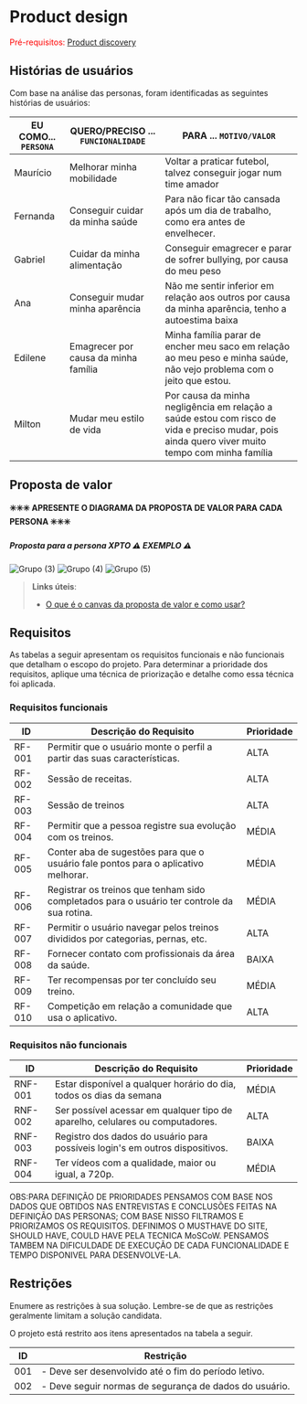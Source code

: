 # Product design

<span style="color:red">Pré-requisitos: <a href="02-Product-discovery.md"> Product discovery</a></span>





## Histórias de usuários

Com base na análise das personas, foram identificadas as seguintes histórias de usuários:

|EU COMO... `PERSONA`| QUERO/PRECISO ... `FUNCIONALIDADE` |PARA ... `MOTIVO/VALOR`                 |
|--------------------|------------------------------------|----------------------------------------|
|Maurício  | Melhorar minha mobilidade         | Voltar a praticar futebol, talvez conseguir jogar num time amador                 |
|Fernanda       | Conseguir cuidar da minha saúde         | Para não ficar tão cansada após um dia de trabalho, como era antes de envelhecer.   |
|Gabriel  | Cuidar da minha alimentação           | Conseguir emagrecer e parar de sofrer bullying, por causa do meu peso                 |
|Ana  | Conseguir mudar minha aparência          | Não me sentir inferior em relação aos outros por causa da minha aparência, tenho a autoestima baixa                 |
|Edilene  | Emagrecer por causa da minha família           | Minha família parar de encher meu saco em relação ao meu peso e minha saúde, não vejo problema com o jeito que estou.                 |
|Milton  | Mudar meu estilo de vida           | Por causa da minha negligência em relação a saúde estou com risco de vida e preciso mudar, pois ainda quero viver muito tempo com minha família                 |



## Proposta de valor

**✳️✳️✳️ APRESENTE O DIAGRAMA DA PROPOSTA DE VALOR PARA CADA PERSONA ✳️✳️✳️**

##### Proposta para a persona XPTO ⚠️ EXEMPLO ⚠️

![Grupo (3)](https://github.com/user-attachments/assets/492fde73-e265-4b19-84c2-99bcfe146aeb)
![Grupo (4)](https://github.com/user-attachments/assets/d8f2ee4e-7bb8-4f54-9eda-b0f1cbde35eb)
![Grupo (5)](https://github.com/user-attachments/assets/b0f7b0c7-016f-49c7-9229-813739748785)






> **Links úteis**:
> - [O que é o canvas da proposta de valor e como usar?](https://www.youtube.com/watch?v=Iqb-8Q_eiiA)

## Requisitos

As tabelas a seguir apresentam os requisitos funcionais e não funcionais que detalham o escopo do projeto. Para determinar a prioridade dos requisitos, aplique uma técnica de priorização e detalhe como essa técnica foi aplicada.

### Requisitos funcionais

| ID     | Descrição do Requisito                                   | Prioridade |
| ------ | ---------------------------------------------------------- | ---------- |
| RF-001 | Permitir que o usuário monte o perfil a partir das suas características.| ALTA       |
| RF-002 | Sessão de receitas.| ALTA     |
| RF-003 | Sessão de treinos  | ALTA     |
| RF-004 | Permitir que a pessoa registre sua evolução com os treinos.| MÉDIA     |
| RF-005 | Conter aba de sugestões para que o usuário fale pontos para o aplicativo melhorar. | MÉDIA     |
| RF-006 | Registrar os treinos que tenham sido completados para o usuário ter controle da sua rotina.| MÉDIA     |
| RF-007 | Permitir o usuário navegar pelos treinos divididos por categorias, pernas, etc.  | ALTA     |
| RF-008 | Fornecer contato com profissionais da área da saúde. | BAIXA     |
| RF-009 | Ter recompensas por ter concluído seu treino. | MÉDIA     |
| RF-010 | Competição em relação a comunidade que usa o aplicativo. | ALTA     |


### Requisitos não funcionais

| ID      | Descrição do Requisito                                                              | Prioridade |
| ------- | -------------------------------------------------------------------------------------    | ---------- |
| RNF-001 | Estar disponível a qualquer horário do dia, todos os dias da semana                      | MÉDIA     |
| RNF-002 | Ser possível acessar em qualquer tipo de aparelho, celulares ou computadores.          | ALTA      |
| RNF-003 | Registro dos dados do usuário para possíveis login's em outros dispositivos.         | BAIXA      |
| RNF-004 | Ter vídeos com a qualidade, maior ou igual, a 720p.          | MÉDIA      |



OBS:PARA DEFINIÇÃO DE PRIORIDADES PENSAMOS COM BASE NOS DADOS QUE OBTIDOS NAS ENTREVISTAS E CONCLUSÕES FEITAS NA DEFINIÇÃO DAS PERSONAS; COM BASE NISSO FILTRAMOS E PRIORIZAMOS OS REQUISITOS. DEFINIMOS O MUSTHAVE DO SITE, SHOULD HAVE, COULD HAVE PELA TECNICA MoSCoW. PENSAMOS TAMBEM NA DIFICULDADE DE EXECUÇÃO DE CADA FUNCIONALIDADE E TEMPO DISPONIVEL PARA DESENVOLVE-LA.


## Restrições

Enumere as restrições à sua solução. Lembre-se de que as restrições geralmente limitam a solução candidata.

O projeto está restrito aos itens apresentados na tabela a seguir.

|ID| Restrição                                             |
|--|-------------------------------------------------------|
|001|- Deve ser desenvolvido até o fim do período letivo.|
|002| - Deve seguir normas de segurança de dados do usuário.|
